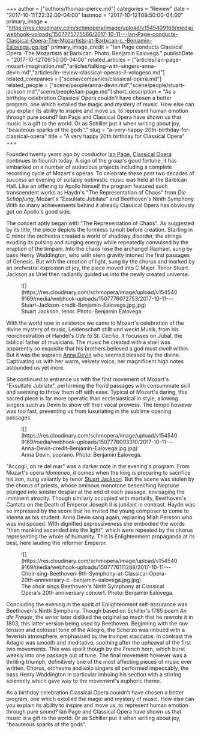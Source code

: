 +++
author = ["authors/thomas-pierce.md"]
categories = "Review"
date = "2017-10-11T22:32:00-04:00"
lastmod = "2017-10-12T09:50:00-04:00"
primary_image = "https://res.cloudinary.com/schmopera/image/upload/v1545409169/media/webhook-uploads/1507775775566/2017-10-11---Ian-Page-conducts-Classical-Opera-The-Mozartists-at-Barbican-c.-Benjamin-Ealovega.jpg.jpg"
primary_image_credit = "Ian Page conducts Classical Opera -The Mozartists at Barbican. Photo: Benjamin Ealovega."
publishDate = "2017-10-12T09:50:00-04:00"
related_articles = ["articles/ian-page-mozart-imagination.md","articles/talking-with-singers-anna-devin.md","articles/in-review-classical-operas-il-vologeso.md"]
related_companies = ["scene/companies/classical-opera.md"]
related_people = ["scene/people/anna-devin.md","scene/people/stuart-jackson.md","scene/people/ian-page.md"]
short_description = "As a birthday celebration Classical Opera couldn&#039;t have chosen a better program, one which extolled the magic and mystery of music. How else can you explain its ability to inspire and move us, to represent human emotion through pure sound? Ian Page and Classical Opera have shown us that music is a gift to the world. Or as Schiller put it when writing about joy, &quot;beauteous sparks of the gods&quot;."
slug = "a-very-happy-20th-birthday-for-classical-opera"
title = "A very happy 20th birthday for Classical Opera"
+++

Founded twenty years ago by conductor [Ian Page](/ian-page-mozart-imagination/), [Classical Opera](/scene/companies/classical-opera/) continues to flourish today. A sign of the group's good fortune, it has embarked on a number of audacious projects including a complete recording cycle of Mozart's operas. To celebrate these past two decades of success an evening of suitably optimistic music was held at the Barbican Hall. Like an offering to Apollo himself the program featured such transcendent works as Haydn's "The Representation of Chaos" from *Die Schöpfung*, Mozart's "Exsultate Jubilate" and Beethoven's Ninth Symphony. With so many achievements behind it already Classical Opera has obviously got on Apollo's good side. 

The concert aptly began with "The Representation of Chaos". As suggested by its title, the piece depicts the formless tumult before creation. Starting in C minor the orchestra created a world of shadowy disorder, the strings exuding its pulsing and surging energy while repeatedly convulsed by the eruption of the timpani. Into the chaos rose the archangel Raphael, sung by bass Henry Waddington, who with stern gravity intoned the first passages of Genesis. But with the creation of light, sung by the chorus and marked by an orchestral explosion of joy, the piece moved into C Major. Tenor Stuart Jackson as Uriel then radiantly guided us into the newly created universe. 

<figure data-type="image">![](https://res.cloudinary.com/schmopera/image/upload/v1545409169/media/webhook-uploads/1507776072753/2017-10-11---Stuart-Jackson-credit-Benjamin-Ealovega.jpg.jpg)
<figcaption>Stuart Jackson, tenor. Photo: Benjamin Ealovega.</figcaption>
</figure>

With the world now in existence we came to Mozart's celebration of the divine mystery of music, Leidenschaft stillt und weckt Musik, from his reorchestration of Handel's *Ode to St. Cecilia*. It focusses on Jubal, the biblical father of musicians. The music he created with a shell was apparently so exquisite that his brothers believed a god must dwell within. But it was the soprano [Anna Devin](/scene/people/anna-devin/) who seemed blessed by the divine. Captivating us with her warm, velvety voice, her magnificent high notes astounded us yet more. 

She continued to entrance us with the first movement of Mozart's "Exsultate Jubilate", performing the florid passages with consummate skill and seeming to throw them off with ease. Typical of Mozart's daring, this sacred piece is far more operatic than ecclesiastical in style, allowing singers such as Devin to show off their vocal prowess. The tempo however was too fast, preventing us from luxuriating in the sublime opening passages. 

<figure data-type="image">![](https://res.cloudinary.com/schmopera/image/upload/v1545409169/media/webhook-uploads/1507776093310/2017-10-11---Anna-Devin-credit-Benjamin-Ealovega.jpg.jpg)
<figcaption>Anna Devin, soprano. Photo: Benjamin Ealovega.</figcaption>
</figure>

"Accogli, oh re del mar" was a darker note in the evening's program. From Mozart's opera *Idomeneo*, it comes when the king is preparing to sacrifice his son, sung valiantly by tenor [Stuart Jackson](/scene/people/stuart-jackson/). But the scene was stolen by the chorus of priests, whose ominous monotone beseeching Neptune plunged into sinister despair at the end of each passage, envisaging the imminent atrocity. Though similarly occupied with mortality, Beethoven's Cantata on the Death of Emperor Joseph II is jubilant in contrast. Haydn was so impressed by the score that he invited the young composer to come to Vienna as his student.  Anna Devin sang again, replacing Miah Persson who was indisposed. With dignified expressiveness she embodied the words "then mankind ascended into the light", which were repeated by the chorus representing the whole of humanity. This is Enlightenment propaganda at its best, here lauding the reformer Emperor. 

<figure data-type="image">![](https://res.cloudinary.com/schmopera/image/upload/v1545409169/media/webhook-uploads/1507776111288/2017-10-11---Choir-sing-Beethoven-9th-Symphony-at-Classical-Opera-20th-anniversary-c.-benjamin-ealovega.jpg.jpg)
<figcaption>The choir sings Beethoven's Ninth Symphony at Classical Opera's 20th anniversary concert. Photo: Benjamin Ealovega.</figcaption>
</figure>

Concluding the evening in the spirit of Enlightenment self-assurance was Beethoven's Ninth Symphony. Though based on Schiller's 1785 poem *An die Freude*, the writer later disliked the original so much that he rewrote it in 1803, this latter version being used by Beethoven. Beginning with the raw tension and colossal tone of the Allegro, the Scherzo was imbued with a feverish atmosphere, emphasised by the trumpet staccatos. In contrast the Adagio was smooth and meditative, soothing after the upheaval of the first two movements. This was spoilt though by the French horn, which burst weakly into one passage out of tune. The final movement however was a thrilling triumph, definitively one of the most affecting pieces of music ever written. Chorus, orchestra and solo singers all performed impeccably, the bass Henry Waddington in particular imbuing his section with a stirring solemnity which gave way to the movement's euphoric theme. 

As a birthday celebration Classical Opera couldn't have chosen a better program, one which extolled the magic and mystery of music. How else can you explain its ability to inspire and move us, to represent human emotion through pure sound? Ian Page and Classical Opera have shown us that music is a gift to the world. Or as Schiller put it when writing about joy, "beauteous sparks of the gods".

